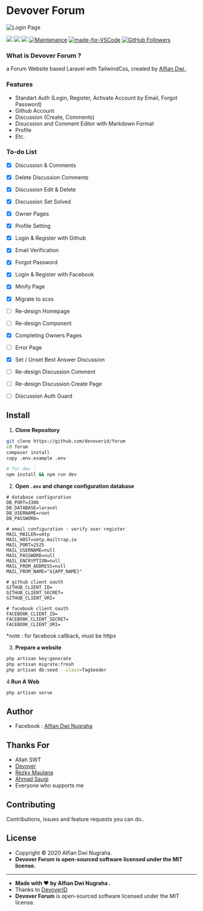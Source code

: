 
# Devover Forum

![Login Page](https://github.com/devoverid/forum/blob/master/public/assets/images/ss3.png?raw=true)


[![](https://img.shields.io/github/issues/devoverid/forum?style=flat-square)](https://img.shields.io/github/issues/devoverid/forum?style=flat-square) ![](https://img.shields.io/github/stars/devoverid/forum?style=flat-square)
![](https://img.shields.io/github/forks/devoverid/forum?style=flat-square) [](http://makeapullrequest.com) [![Maintenance](https://img.shields.io/badge/Maintained%3F-yes-green.svg?style=flat-square)](https://GitHub.com/Naereen/StrapDown.js/graphs/commit-activity) [![made-for-VSCode](https://img.shields.io/badge/Made%20for-VSCode-1f425f.svg?style=flat-square)](https://code.visualstudio.com/) [![GitHub Followers](https://img.shields.io/github/followers/viandwi24.svg?style=flat-square&label=Follow&maxAge=2592000)](https://github.com/viandwi24?tab=followers)

### What is Devover Forum ?
a Forum Website based Laravel with TailwindCss, created by <a href="https://github.com/viandwi24"> Alfian Dwi </a>.

### Features
- Standart Auth (Login, Register, Activate Account by Email, Forgot Password)
- Github Account
- Discussion (Create, Comments)
- Disucssion and Comment Editor with Markdown Format
- Profile
- Etc.

### To-do List
- [x] Discussion & Comments
- [x] Delete Discussion Comments
- [x] Discussion Edit & Delete
- [x] Discussion Set Solved
- [x] Owner Pages
- [x] Profile Setting
- [x] Login & Register with Github
- [x] Email Verification
- [x] Forgot Password
- [x] Login & Register with Facebook
- [x] Minify Page
- [x] Migrate to scss
- [ ] Re-design Homepage
- [ ] Re-design Component
- [x] Completing Owners Pages
- [ ] Error Page
- [x] Set / Unset Best Answer Discussion
- [ ] Re-design Discussion Comment
- [ ] Re-design Discussion Create Page
- [ ] Discussion Auth Guard


## Install

1. **Clone Repository**
```bash
git clone https://github.com/devoverid/forum
cd forum
composer install
copy .env.example .env

# for dev :
npm install && npm run dev
```

2. **Open ```.env``` and change configuration database**
```env
# database configuration
DB_PORT=3306
DB_DATABASE=laravel
DB_USERNAME=root
DB_PASSWORD=

# email configuration - verify user register
MAIL_MAILER=smtp
MAIL_HOST=smtp.mailtrap.io
MAIL_PORT=2525
MAIL_USERNAME=null
MAIL_PASSWORD=null
MAIL_ENCRYPTION=null
MAIL_FROM_ADDRESS=null
MAIL_FROM_NAME="${APP_NAME}"

# github client oauth
GITHUB_CLIENT_ID=
GITHUB_CLIENT_SECRET=
GITHUB_CLIENT_URI=

# facebook client oauth
FACEBOOK_CLIENT_ID=
FACEBOOK_CLIENT_SECRET=
FACEBOOK_CLIENT_URI=
```
*note : for facebook callback, must be https

3. **Prepare a website**
```bash
php artisan key:generate
php artisan migrate:fresh
php artisan db:seed --class=TagSeeder 
```

4.**Run A Web**
```bash
php artisan serve
```

## Author
- Facebook : <a href="https://www.facebook.com/viandwi24"> Alfian Dwi Nugraha</a>

## Thanks For
- Allah SWT
- <a href="https://devover.id">Devover</a>
- <a href="https://github.com/rezkym">Rezky Maulana</a>
- <a href="https://github.com/zuramai">Ahmad Saugi</a>
- Everyone who supports me 

## Contributing
Contributions, issues and feature requests you can do..


## License
- Copyright © 2020 Alfian Dwi Nugraha.
- **Devover Forum is open-sourced software licensed under the MIT license.**

------------
- **Made with ❤️ by Alfian Dwi Nugraha .**
- Thanks to <a href="http://devover.id">DevoverID</a>
- **Devover Forum** is open-sourced software licensed under the MIT license.
